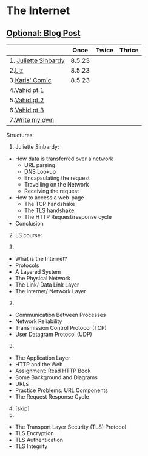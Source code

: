 # The Internet

## [Optional: Blog Post](https://launchschool.com/lessons/be1304f3/assignments/bebb6461)


|  | Once | Twice | Thrice | 
| :--- | :---: | :---: | :---: | 
|1. [Juliette Sinbardy](https://jsinibardy.com/how-internet-works)| 8.5.23|
|2.[Liz](https://lizfedak.medium.com/how-does-the-internet-work-9238bf40aa87)| 8.5.23|
|3.[Karis' Comic](https://medium.com/launch-school/comic-a-very-basic-explanation-of-how-the-internet-works-db4f67252a14)|8.5.23|
|4.[Vahid pt.1](https://vahid.blog/post/2020-12-15-how-the-internet-works-part-i-infrastructure/)|
|5.[Vahid pt.2](https://vahid.blog/post/2020-12-21-how-the-internet-works-part-ii-layers/)|
|6.[Vahid pt.3](https://vahid.blog/post/2020-12-24-how-the-internet-works-part-iii-reliability-and-security/)|
|7.[Write my own](https://github.com/SandyRodger/LS170-171/blob/main/how_the_internet_works.md)|

Structures:

1. Juliette Sinbardy:

- How data is transferred over a network
  - URL parsing
  - DNS Lookup
  - Encapsulating the request
  - Travelling on the Network
  - Receiving the request
- How to access a web-page
  - The TCP handshake
  - The TLS handshake
  - The HTTP Request/response cycle
- Conclusion

2. LS course:

1.
- What is the Internet?
- Protocols
- A Layered System
- The Physical Network
- The Link/ Data Link Layer
- The Internet/ Network Layer
2.
- Communication Between Processes
- Network Reliability 
- Transmission Control Protocol (TCP)
- User Datagram Protocol (UDP)
3.
- The Application Layer
- HTTP and the Web
- Assignment: Read HTTP Book
- Some Background and Diagrams
- URLs
- Practice Problems: URL Components
- The Request Response Cycle
4. [skip]
5. 
- The Transport Layer Security (TLS) Protocol
- TLS Encryption
- TLS Authentication
- TLS Integrity
